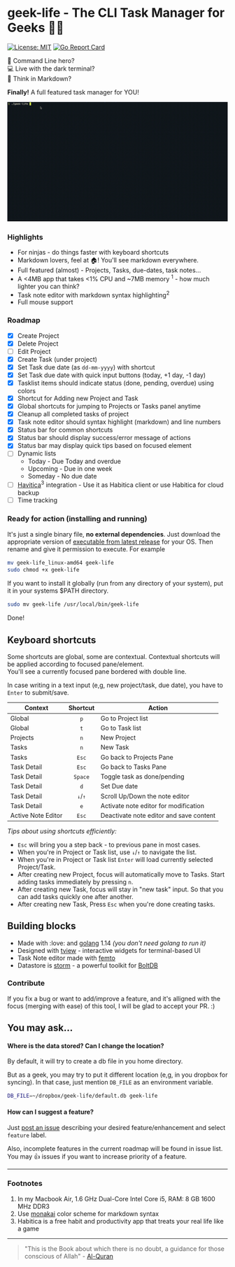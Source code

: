 geek-life - The CLI Task Manager for Geeks :technologist:
=========

[![License: MIT](https://img.shields.io/badge/License-MIT-yellow.svg)](https://opensource.org/licenses/MIT)
[![Go Report Card](https://goreportcard.com/badge/github.com/ajaxray/geek-life)](https://goreportcard.com/report/github.com/ajaxray/geek-life)


:superhero: Command Line hero?     
:computer: Live with the dark terminal?  
:memo: Think in Markdown?  

**Finally!** A full featured task manager for YOU! 

![Geek-life overview](screens/geek-life_v1.gif "Geek-life overview")

### Highlights

- For ninjas - do things faster with keyboard shortcuts
- Markdown lovers, feel at :house:! You'll see markdown everywhere.
- Full featured (almost) - Projects, Tasks, due-dates, task notes...
- A <4MB app that takes <1% CPU and ~7MB memory <sup>1</sup> - how much lighter you can think?
- Task note editor with markdown syntax highlighting<sup>2</sup>
- Full mouse support

### Roadmap
- [x] Create Project
- [x] Delete Project
- [ ] Edit Project
- [x] Create Task (under project)
- [x] Set Task due date (as `dd-mm-yyyy`) with shortcut
- [x] Set Task due date with quick input buttons (today, +1 day, -1 day)
- [x] Tasklist items should indicate status (done, pending, overdue) using colors 
- [x] Shortcut for Adding new Project and Task
- [x] Global shortcuts for jumping to Projects or Tasks panel anytime
- [x] Cleanup all completed tasks of project
- [x] Task note editor should syntax highlight (markdown) and line numbers  
- [x] Status bar for common shortcuts
- [x] Status bar should display success/error message of actions
- [x] Status bar may display quick tips based on focused element
- [ ] Dynamic lists 
    - Today - Due Today and overdue 
    - Upcoming - Due in one week
    - Someday - No due date
- [ ] [Havitica](https://habitica.com/)<sup>3</sup> integration - Use it as Habitica client or use Habitica for cloud backup
- [ ] Time tracking

### Ready for action (installing and running)

It's just a single binary file, **no external dependencies**. 
Just download the appropriate version of [executable from latest release](https://github.com/ajaxray/geek-life/releases) for your OS. 
Then rename and give it permission to execute. For example
```bash
mv geek-life_linux-amd64 geek-life  
sudo chmod +x geek-life
```

If you want to install it globally (run from any directory of your system), put it in your systems $PATH directory.
```bash
sudo mv geek-life /usr/local/bin/geek-life
```
Done! 

## Keyboard shortcuts

Some shortcuts are global, some are contextual. 
Contextual shortcuts will be applied according to focused pane/element.  
You'll see a currently focused pane bordered with double line. 

In case writing in a text input (e,g, new project/task, due date), you have to `Enter` to submit/save. 

| Context | Shortcut | Action |
|---|:---:|---|
| Global | `p` | Go to Project list |
| Global | `t` | Go to Task list |
| Projects | `n` | New Project |
| Tasks | `n` | New Task |
| Tasks | `Esc` | Go back to Projects Pane |
| Task Detail | `Esc` | Go back to Tasks Pane |
| Task Detail | `Space` | Toggle task as done/pending |
| Task Detail | `d` | Set Due date |
| Task Detail | `↓`/`↑` | Scroll Up/Down the note editor |
| Task Detail | `e` | Activate note editor for modification |
| Active Note Editor | `Esc` | Deactivate note editor and save content |

*Tips about using shortcuts efficiently:*  

- `Esc` will bring you a step back - to previous pane in most cases.
- When you're in Project or Task list, use `↓`/`↑` to navigate the list.
- When you're in Project or Task list `Enter` will load currently selected Project/Task.
- After creating new Project, focus will automatically move to Tasks. Start adding tasks immediately by pressing `n`.   
- After creating new Task, focus will stay in "new task" input. So that you can add tasks quickly one after another. 
- After creating new Task, Press `Esc` when you're done creating tasks. 

## Building blocks

- Made with :love: and [golang](https://golang.org/) 1.14 *(you don't need golang to run it)*
- Designed with [tview](https://github.com/rivo/tview) - interactive widgets for terminal-based UI
- Task Note editor made with [femto](https://github.com/pgavlin/femto)  
- Datastore is [storm](https://github.com/asdine/storm) - a powerful toolkit for [BoltDB](https://github.com/etcd-io/bbolt)

### Contribute

If you fix a bug or want to add/improve a feature, 
and it's alligned with the focus (merging with ease) of this tool, 
I will be glad to accept your PR. :) 

## You may ask...

#### Where is the data stored? Can I change the location?

By default, it will try to create a db file in you home directory. 

But as a geek, you may try to put it different location (e,g, in you dropbox for syncing).
In that case, just mention `DB_FILE` as an environment variable.
 
```bash
DB_FILE=~/dropbox/geek-life/default.db geek-life
```

#### How can I suggest a feature?

Just [post an issue](https://github.com/ajaxray/geek-life/issues/new) describing your desired feature/enhancement 
and select `feature` label.

Also, incomplete features in the current roadmap will be found in issue list. 
You may :thumbsup: issues if you want to increase priority of a feature.

---
### Footnotes 
1. In my Macbook Air, 1.6 GHz Dual-Core Intel Core i5, RAM: 8 GB 1600 MHz DDR3
2. Use [monakai](https://github.com/sickill/vim-monokai) color scheme for markdown syntax
3. Habitica is a free habit and productivity app that treats your real life like a game

---
> "This is the Book about which there is no doubt, a guidance for those conscious of Allah" - [Al-Quran](http://quran.com)
